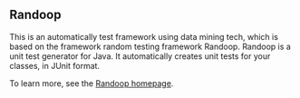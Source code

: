 ## Randoop
This is an automatically test framework using data mining tech, which is based on the framework random testing framework Randoop.
Randoop is a unit test generator for Java.
It automatically creates unit tests for your classes, in JUnit format.

To learn more, see the [Randoop homepage](https://randoop.github.io/randoop/).
